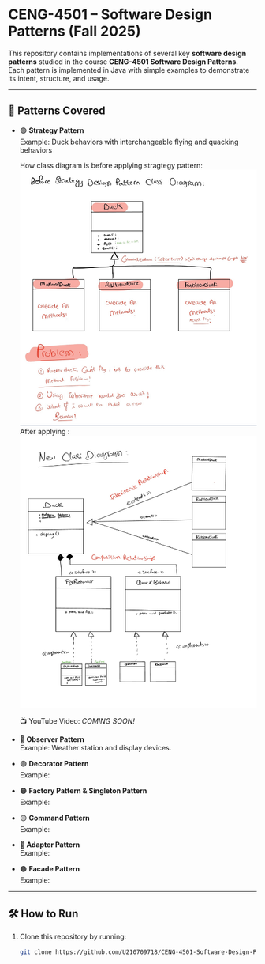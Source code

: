 # CENG-4501 – Software Design Patterns (Fall 2025)

This repository contains implementations of several key **software design patterns** studied in the course **CENG-4501 Software Design Patterns**.  
Each pattern is implemented in Java with simple examples to demonstrate its intent, structure, and usage.

---

## 📂 Patterns Covered

- 🟢 **Strategy Pattern**  
  Example: Duck behaviors with interchangeable flying and quacking behaviors 
  
  How class diagram is before applying stragtegy pattern:
  ![Alt text](PICS/BeforeStragtegyPattern.jpeg)
  After applying :
   ![Alt text](PICS/AfterStragtegyPattern.jpeg)
 
  📺 YouTube Video: *COMING SOON!*

- 🔵 **Observer Pattern**  
  Example: Weather station and display devices.

- 🟣 **Decorator Pattern**  
  Example:

- 🟠 **Factory Pattern & Singleton Pattern**  
  Example:

- 🟡 **Command Pattern**  
  Example:

- 🔴 **Adapter Pattern**  
  Example:

- 🟤 **Facade Pattern**  
  Example:

---

## 🛠️ How to Run

1. Clone this repository by running:  
   ```bash
   git clone https://github.com/U210709718/CENG-4501-Software-Design-Patterns.git
